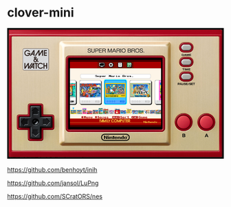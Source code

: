 # clover-mini

![](https://github.com/SCratORS/clover-mini/blob/main/image/screen.png)

https://github.com/benhoyt/inih

https://github.com/jansol/LuPng

https://github.com/SCratORS/nes
